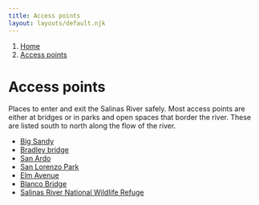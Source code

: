 ```yaml
---
title: Access points
layout: layouts/default.njk
---
```


<nav class="breadcrumbs" aria-label="breadcrumbs">
  <ol>
    <li><a href="/">Home</a></li>
    <li><a href="#" aria-current="page">Access points</a></li>
  </ol>
</nav>

# Access points

Places to enter and exit the Salinas River safely. Most access points
are either at bridges or in parks and open spaces that border the
river. These are listed south to north along the flow of the river.

<nav class="nav-list">

- [Big Sandy](big-sandy)
- [Bradley bridge](bradley)
- [San Ardo](san-ardo)
- [San Lorenzo Park](san-lorenzo-park)
- [Elm Avenue](elm-ave)
- [Blanco Bridge](blanco)
- [Salinas River National Wildlife Refuge](srnwr)

</nav>
